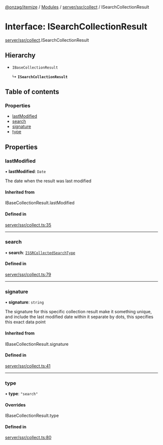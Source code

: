 [@onzag/itemize](../README.md) / [Modules](../modules.md) / [server/ssr/collect](../modules/server_ssr_collect.md) / ISearchCollectionResult

# Interface: ISearchCollectionResult

[server/ssr/collect](../modules/server_ssr_collect.md).ISearchCollectionResult

## Hierarchy

- `IBaseCollectionResult`

  ↳ **`ISearchCollectionResult`**

## Table of contents

### Properties

- [lastModified](server_ssr_collect.ISearchCollectionResult.md#lastmodified)
- [search](server_ssr_collect.ISearchCollectionResult.md#search)
- [signature](server_ssr_collect.ISearchCollectionResult.md#signature)
- [type](server_ssr_collect.ISearchCollectionResult.md#type)

## Properties

### lastModified

• **lastModified**: `Date`

The date when the result was last modified

#### Inherited from

IBaseCollectionResult.lastModified

#### Defined in

[server/ssr/collect.ts:35](https://github.com/onzag/itemize/blob/a24376ed/server/ssr/collect.ts#L35)

___

### search

• **search**: [`ISSRCollectedSearchType`](client_internal_providers_ssr_provider.ISSRCollectedSearchType.md)

#### Defined in

[server/ssr/collect.ts:79](https://github.com/onzag/itemize/blob/a24376ed/server/ssr/collect.ts#L79)

___

### signature

• **signature**: `string`

The signature for this specific collection result
make it something unique, and include the last modified date within it
separate by dots, this specifies this exact data point

#### Inherited from

IBaseCollectionResult.signature

#### Defined in

[server/ssr/collect.ts:41](https://github.com/onzag/itemize/blob/a24376ed/server/ssr/collect.ts#L41)

___

### type

• **type**: ``"search"``

#### Overrides

IBaseCollectionResult.type

#### Defined in

[server/ssr/collect.ts:80](https://github.com/onzag/itemize/blob/a24376ed/server/ssr/collect.ts#L80)
